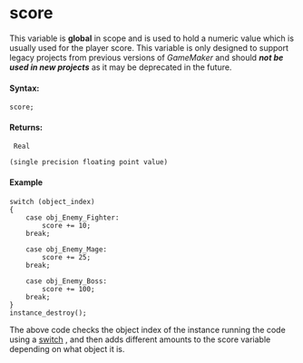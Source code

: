 # score

This variable is **global** in scope and is used to hold a numeric value
which is usually used for the player score. This variable is only
designed to support legacy projects from previous versions of
*GameMaker* and should ***not be used in new projects*** as it may be
deprecated in the future.

#### Syntax:

``` gml
score;
```

#### Returns:

``` gml
 Real

(single precision floating point value)
```

#### Example

``` gml
switch (object_index)
{
    case obj_Enemy_Fighter:
        score += 10;
    break;

    case obj_Enemy_Mage:
        score += 25;
    break;

    case obj_Enemy_Boss:
        score += 100;
    break;
}
instance_destroy();
```

The above code checks the object index of the instance running the code
using a [switch](../../Language_Features/switch) , and then adds
different amounts to the score variable depending on what object it is.
